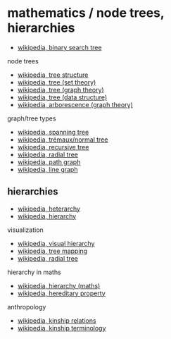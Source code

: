 
# mathematics / node trees, hierarchies

* [wikipedia, binary search tree](https://en.wikipedia.org/wiki/Binary_search_tree)

node trees

* [wikipedia, tree structure](https://en.wikipedia.org/wiki/Tree_structure)
* [wikipedia, tree (set theory)](https://en.wikipedia.org/wiki/Tree_%28set_theory%29)
* [wikipedia, tree (graph theory)](https://en.wikipedia.org/wiki/Tree_%28graph_theory%29)
* [wikipedia, tree (data structure)](https://en.wikipedia.org/wiki/Tree_%28data_structure%29)
* [wikipedia, arborescence (graph theory)](https://en.wikipedia.org/wiki/Arborescence_%28graph_theory%29)

graph/tree types

* [wikipedia, spanning tree](https://en.wikipedia.org/wiki/Spanning_tree)
* [wikipedia, trémaux/normal tree](https://en.wikipedia.org/wiki/Tr%C3%A9maux_tree)
* [wikipedia, recursive tree](https://en.wikipedia.org/wiki/Recursive_tree)
* [wikipedia, radial tree](https://en.wikipedia.org/wiki/Radial_tree)
* [wikipedia, path graph](https://en.wikipedia.org/wiki/Path_graph)
* [wikipedia, line graph](https://en.wikipedia.org/wiki/Line_graph)

## hierarchies

* [wikipedia, heterarchy](https://en.wikipedia.org/wiki/Heterarchy)
* [wikipedia, hierarchy](https://en.wikipedia.org/wiki/Hierarchy)

visualization

* [wikipedia, visual hierarchy](https://en.wikipedia.org/wiki/Visual_hierarchy)
* [wikipedia, tree mapping](https://en.wikipedia.org/wiki/Treemapping)
* [wikipedia, radial tree](https://en.wikipedia.org/wiki/Radial_tree)

hierarchy in maths

* [wikipedia, hierarchy (maths)](https://en.wikipedia.org/wiki/Hierarchy_%28mathematics%29)
* [wikipedia, hereditary property](https://en.wikipedia.org/wiki/Hereditary_property)

anthropology

* [wikipedia, kinship relations](https://en.wikipedia.org/wiki/Kinship)
* [wikipedia, kinship terminology](https://en.wikipedia.org/wiki/Kinship_terminology)

